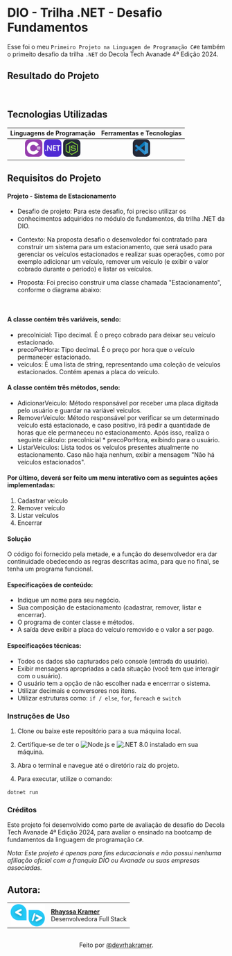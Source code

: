 # DIO - Trilha .NET - Desafio Fundamentos

Esse foi o meu `Primeiro Projeto na Linguagem de Programação C#`e também o primeito desafio da trilha `.NET` do Decola Tech Avanade 4ª Edição 2024. 

## Resultado do Projeto
<img>

## Tecnologias Utilizadas

| Linguagens de Programação | Ferramentas e Tecnologias |
| :-----------------: | :-----------------------: |
| <img height="40" src="https://github.com/rhayssakramer/rhayssakramer/blob/main/assets/icon/C%23.svg"> <img height="40" src="https://github.com/rhayssakramer/rhayssakramer/blob/main/assets/icon/dotnet.svg"> <img height="40" src="https://github.com/rhayssakramer/rhayssakramer/blob/main/assets/icon/NodeJS-Dark.svg"> | <img height="40" src="https://github.com/rhayssakramer/rhayssakramer/blob/main/assets/icon/VSCode-Dark.svg">

## Requisitos do Projeto

#### Projeto - Sistema de Estacionamento

- Desafio de projeto: Para este desafio, foi preciso utilizar os conhecimentos adquiridos no módulo de fundamentos, da trilha .NET da DIO.

- Contexto: Na proposta desafio o desenvoledor foi contratado para construir um sistema para um estacionamento, que será usado para gerenciar os veículos estacionados e realizar suas operações, como por exemplo adicionar um veículo, remover um veículo (e exibir o valor cobrado durante o período) e listar os veículos.

- Proposta: Foi preciso construir uma classe chamada "Estacionamento", conforme o diagrama abaixo:

<img width="220" src="">

#### A classe contém três variáveis, sendo:

- precoInicial: Tipo decimal. É o preço cobrado para deixar seu veículo estacionado.
- precoPorHora: Tipo decimal. É o preço por hora que o veículo permanecer estacionado.
- veiculos: É uma lista de string, representando uma coleção de veículos estacionados. Contém apenas a placa do veículo.

#### A classe contém três métodos, sendo:

- AdicionarVeiculo: Método responsável por receber uma placa digitada pelo usuário e guardar na variável veiculos.
- RemoverVeiculo: Método responsável por verificar se um determinado veículo está estacionado, e caso positivo, irá pedir a quantidade de horas que ele permaneceu no estacionamento. Após isso, realiza o seguinte cálculo: precoInicial * precoPorHora, exibindo para o usuário.
- ListarVeiculos: Lista todos os veículos presentes atualmente no estacionamento. Caso não haja nenhum, exibir a mensagem "Não há veículos estacionados".

#### Por último, deverá ser feito um menu interativo com as seguintes ações implementadas:
1. Cadastrar veículo
2. Remover veículo
3. Listar veículos
4. Encerrar

#### Solução
O código foi fornecido pela metade, e a função do desenvolvedor era dar continuidade obedecendo as regras descritas acima, para que no final, se tenha um programa funcional.

#### Especificações de conteúdo:
- Indique um nome para seu negócio.
- Sua composição de estacionamento (cadastrar, remover, listar e encerrar).
- O programa de conter classe e métodos.
- A saída deve exibir a placa do veículo removido e o valor a ser pago.

#### Especificações técnicas:
- Todos os dados são capturados pelo console (entrada do usuário).
- Exibir mensagens apropriadas a cada situação (você tem que interagir com o usuário).
- O usuário tem a opção de não escolher nada e encerrrar o sistema.
- Utilizar decimais e conversores nos itens.
- Utilizar estruturas como: `if / else`, `for`, `foreach` e `switch`

### Instruções de Uso

1. Clone ou baixe este repositório para a sua máquina local.

2. Certifique-se de ter o ![Node.js](https://nodejs.org/en/download/current) e ![.NET 8.0](https://dotnet.microsoft.com/pt-br/download) instalado em sua máquina.

3. Abra o terminal e navegue até o diretório raiz do projeto.

4. Para executar, utilize o comando:
```
dotnet run
```

### Créditos
Este projeto foi desenvolvido como parte de avaliação de desafio do Decola Tech Avanade 4ª Edição 2024, para avaliar o ensinado na bootcamp de fundamentos da linguagem de programação `C#`.

*Nota: Este projeto é apenas para fins educacionais e não possui nenhuma afiliação oficial com a franquia DIO ou Avanade ou suas empresas associadas.*

## Autora:
<table>
  <tr>
    <td>
      <img width="80px" align="center" src="https://github.com/rhayssakramer/rhayssakramer/blob/main/assets/images/logo.png"/>
    </td>
    <td align="left">
      <a href="https://github.com/rhayssakramer">
        <span><b>Rhayssa Kramer</b></span>
      </a>
      <br>
      <span>Desenvolvedora Full Stack</span>
    </td>
  </tr>
</table>

##
<div align="center">Feito por <a href="https://github.com/rhayssakramer">@devrhakramer</a>.</div>